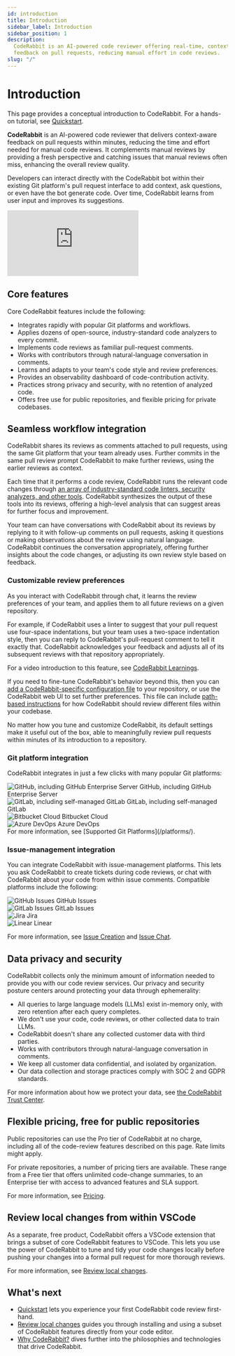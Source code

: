 ```yaml
---
id: introduction
title: Introduction
sidebar_label: Introduction
sidebar_position: 1
description:
  CodeRabbit is an AI-powered code reviewer offering real-time, context-aware
  feedback on pull requests, reducing manual effort in code reviews.
slug: "/"
---
```



# Introduction

This page provides a conceptual introduction to CodeRabbit. For a hands-on tutorial, see [Quickstart](/getting-started/quickstart/).

**CodeRabbit** is an AI-powered code reviewer that delivers context-aware feedback on pull requests within minutes, reducing the time and effort needed for manual code reviews. It complements manual reviews by providing a fresh perspective and catching issues that manual reviews often miss, enhancing the overall review quality.

Developers can interact directly with the CodeRabbit bot within their existing Git platform's pull request interface to add context, ask questions, or even have the bot generate code. Over time, CodeRabbit learns from user input and improves its suggestions.

<div class="video-container">
  <iframe
    src="https://www.youtube.com/embed/3SyUOSebG7E?si=i0oT9RAnH0PW81lY"
    title="YouTube video player"
    frameBorder="0"
    allow="accelerometer; autoplay; clipboard-write; encrypted-media; gyroscope; picture-in-picture; web-share"
    referrerPolicy="strict-origin-when-cross-origin"
    allowFullScreen
  ></iframe>
</div>

## Core features

Core CodeRabbit features include the following:

- Integrates rapidly with popular Git platforms and workflows.
- Applies dozens of open-source, industry-standard code analyzers to every commit.
- Implements code reviews as familiar pull-request comments.
- Works with contributors through natural-language conversation in comments.
- Learns and adapts to your team's code style and review preferences.
- Provides an observability dashboard of code-contribution activity.
- Practices strong privacy and security, with no retention of analyzed code.
- Offers free use for public repositories, and flexible pricing for private codebases.

## Seamless workflow integration

CodeRabbit shares its reviews as comments attached to pull requests, using the same Git platform that your team already uses. Further commits in the same pull review prompt CodeRabbit to make further reviews, using the earlier reviews as context.

Each time that it performs a code review, CodeRabbit runs the relevant code changes through [an array of industry-standard code linters, security analyzers, and other tools](/tools/). CodeRabbit synthesizes the output of these tools into its reviews, offering a high-level analysis that can suggest areas for further focus and improvement.

Your team can have conversations with CodeRabbit about its reviews by replying to it with follow-up comments on pull requests, asking it questions or making observations about the review using natural language. CodeRabbit continues the conversation appropriately, offering further insights about the code changes, or adjusting its own review style based on feedback.

### Customizable review preferences

As you interact with CodeRabbit through chat, it learns the review preferences of your team, and applies them to all future reviews on a given repository.

For example, if CodeRabbit uses a linter to suggest that your pull request use four-space indentations, but your team uses a two-space indentation style, then you can reply to CodeRabbit's pull-request comment to tell it exactly that. CodeRabbit acknowledges your feedback and adjusts all of its subsequent reviews with that repository appropriately.

For a video introduction to this feature, see [CodeRabbit Learnings](https://www.youtube.com/watch?v=Yu0cmmOYA-U).

If you need to fine-tune CodeRabbit's behavior beyond this, then you can [add a CodeRabbit-specific configuration file](/getting-started/configure-coderabbit) to your repository, or use the CodeRabbit web UI to set further preferences. This file can include [path-based instructions](/guides/review-instructions) for how CodeRabbit should review different files within your codebase.

No matter how you tune and customize CodeRabbit, its default settings make it useful out of the box, able to meaningfully review pull requests within minutes of its introduction to a repository.

### Git platform integration

CodeRabbit integrates in just a few clicks with many popular Git platforms:

<div class="platform-integration-grid">
  <div class="platform-integration-card">
    <img class="platform-integration-icon" src="/img/overview/Github.png" alt="GitHub, including GitHub Enterprise Server" />
    <span>GitHub, including GitHub Enterprise Server</span>
  </div>
  <div class="platform-integration-card">
    <img class="platform-integration-icon" src="/img/overview/Gitlab.png" alt="GitLab, including self-managed GitLab" />
    <span>GitLab, including self-managed GitLab</span>
  </div>
  <div class="platform-integration-card">
    <img class="platform-integration-icon" src="/img/overview/Bitbucket.png" alt="Bitbucket Cloud" />
    <span>Bitbucket Cloud</span>
  </div>
  <div class="platform-integration-card">
    <img class="platform-integration-icon" src="/img/overview/Azure.png" alt="Azure DevOps" />
    <span>Azure DevOps</span>
  </div>
</div>
For more information, see [Supported Git Platforms](/platforms/).

### Issue-management integration

You can integrate CodeRabbit with issue-management platforms. This lets you ask CodeRabbit to create tickets during code reviews, or chat with CodeRabbit about your code from within issue comments. Compatible platforms include the following:

<div class="platform-integration-grid">
  <div class="platform-integration-card">
    <img class="platform-integration-icon" src="img/overview/Github.png" alt="GitHub Issues" />
    <span>GitHub Issues</span>
  </div>
  <div class="platform-integration-card">
    <img class="platform-integration-icon" src="img/overview/Gitlab.png" alt="GitLab Issues" />
    <span>GitLab Issues</span>
  </div>
  <div class="platform-integration-card">
    <img class="platform-integration-icon" src="img/overview/Jira.png" alt="Jira" />
    <span>Jira</span>
  </div>
  <div class="platform-integration-card">
    <img class="platform-integration-icon" src="img/overview/Linear.png" alt="Linear" />
    <span>Linear</span>
  </div>
</div>

For more information, see [Issue Creation](/guides/issue-creation) and [Issue Chat](/guides/issue-chat).

## Data privacy and security

CodeRabbit collects only the minimum amount of information needed to provide you with our code review services. Our privacy and security posture centers around protecting your data through ephemerality:

- All queries to large language models (LLMs) exist in-memory only, with zero retention after each query completes.
- We don't use your code, code reviews, or other collected data to train LLMs.
- CodeRabbit doesn't share any collected customer data with third parties.
- Works with contributors through natural-language conversation in comments.
- We keep all customer data confidential, and isolated by organization.
- Our data collection and storage practices comply with SOC 2 and GDPR standards.

For more information about how we protect your data, see [the CodeRabbit Trust Center](https://trust.coderabbit.ai).

## Flexible pricing, free for public repositories

Public repositories can use the Pro tier of CodeRabbit at no charge, including all of the code-review features described on this page. Rate limits might apply.

For private repositories, a number of pricing tiers are available. These range from a Free tier that offers unlimited code-change summaries, to an Enterprise tier with access to advanced features and SLA support.

For more information, see [Pricing](https://www.coderabbit.ai/pricing).

## Review local changes from within VSCode

As a separate, free product, CodeRabbit offers a VSCode extension that brings a subset of core CodeRabbit features to VSCode. This lets you use the power of CodeRabbit to tune and tidy your code changes locally before pushing your changes into a formal pull request for more thorough reviews.

For more information, see [Review local changes](/code-editors).

## What's next

- [Quickstart](/getting-started/quickstart/) lets you experience your first CodeRabbit code review first-hand.
- [Review local changes](/code-editors) guides you through installing and using a subset of CodeRabbit features directly from your code editor.
- [Why CodeRabbit?](/overview/why-coderabbit) dives further into the philosophies and technologies that drive CodeRabbit.
